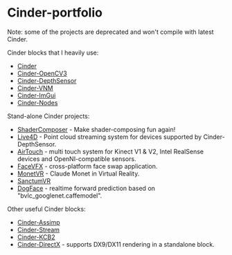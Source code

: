 # Cinder-portfolio

Note: some of the projects are deprecated and won't compile with latest Cinder.

Cinder blocks that I heavily use:

* [Cinder](https://github.com/cinder/Cinder)
* [Cinder-OpenCV3](https://github.com/cinder/Cinder-OpenCV3)
* [Cinder-DepthSensor](https://github.com/jing-interactive/Cinder-DepthSensor)
* [Cinder-VNM](https://github.com/jing-interactive/Cinder-VNM)
* [Cinder-ImGui](https://github.com/jing-interactive/Cinder-ImGui)
* [Cinder-Nodes](https://github.com/jing-interactive/Cinder-Nodes)

Stand-alone Cinder projects:

* [ShaderComposer](https://github.com/jing-interactive/ShaderComposer) - Make shader-composing fun again!
* [Live4D](https://github.com/jing-interactive/Live4D) - Point cloud streaming system for devices supported by Cinder-DepthSensor.
* [AirTouch](https://github.com/jing-interactive/AirTouch) - multi touch system for Kinect V1 & V2, Intel RealSense devices and OpenNI-compatible sensors.
* [FaceVFX](https://github.com/jing-interactive/FaceVFX) - cross-platform face swap application.
* [MonetVR](https://github.com/jing-interactive/MonetVR) - Claude Monet in Virtual Reality.
* [SanctumVR](https://github.com/jing-interactive/SanctumVR)
* [DogFace](https://github.com/jing-interactive/DogFace) - realtime forward prediction based on "bvlc_googlenet.caffemodel".

Other useful Cinder blocks:
* [Cinder-Assimp](https://github.com/jing-interactive/Cinder-Assimp)
* [Cinder-Stream](https://github.com/jing-interactive/Cinder-Stream)
* [Cinder-KCB2](https://github.com/jing-interactive/Cinder-KCB2)
* [Cinder-DirectX](https://github.com/jing-interactive/Cinder-DirectX) - supports DX9/DX11 rendering in a standalone block.